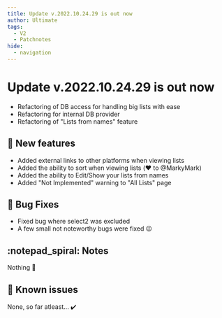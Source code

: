 ```yaml
---
title: Update v.2022.10.24.29 is out now
author: Ultimate
tags:
  - V2
  - Patchnotes
hide:
  - navigation
---
```


# Update v.2022.10.24.29 is out now

- Refactoring of DB access for handling big lists with ease
- Refactoring for internal DB provider
- Refactoring of "Lists from names" feature

## :rocket: New features
- Added external links to other platforms when viewing lists
- Added the ability to sort when viewing lists (:heart: to @MarkyMark)
- Added the ability to Edit/Show your lists from names
- Added "Not Implemented" warning to "All Lists" page

## :bug: Bug Fixes
- Fixed bug where select2 was excluded
- A few small not noteworthy bugs were fixed :wink:

## :notepad_spiral: Notes
Nothing :shrug:

## :exploding_head: Known issues
None, so far atleast... :heavy_check_mark: